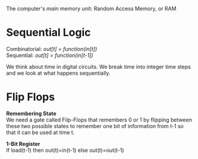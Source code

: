 The computer's *main* memory unit: Random Access Memory, or RAM
# Sequential Logic
Combinatorial: *out[t] = function(in[t])*  
Sequential: *out[t] = function(in[t-1])*

We think about time in digital circuits. We break time into integer time steps and we look at what happens sequentially.
# Flip Flops
**Remembering State**  
We need a gate called Filp-Flops that remembers 0 or 1 by flipping between these two possible states to remember one bit of information from t-1 so that it can be used at time t.

**1-Bit Register**  
If load(t-1) then out(t)=in(t-1) else out(t)=out(t-1)